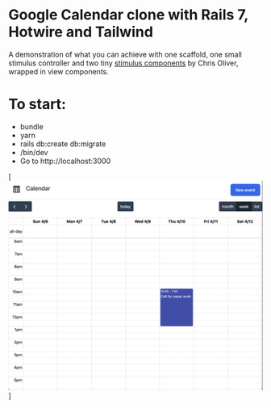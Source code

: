 # Google Calendar clone with Rails 7, Hotwire and Tailwind

A demonstration of what you can achieve with one scaffold, one small stimulus controller and two tiny [stimulus components](https://github.com/excid3/tailwindcss-stimulus-components) by Chris Oliver, wrapped in view components.

# To start:

* bundle
* yarn
* rails db:create db:migrate
* /bin/dev
* Go to http://localhost:3000

[![Screenshot](https://github.com/lafeber/fullcalendar-hotwire/blob/7be9490a13da53dd93e3ac9038e48ac310e318fe/screenshot.png)]
